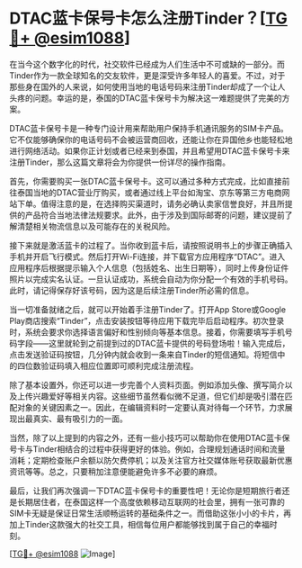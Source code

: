 # DTAC蓝卡保号卡怎么注册Tinder？[[TG💪+ @esim1088](https://t.me/s/esim1088)]

在当今这个数字化的时代，社交软件已经成为人们生活中不可或缺的一部分。而Tinder作为一款全球知名的交友软件，更是深受许多年轻人的喜爱。不过，对于那些身在国外的人来说，如何使用当地的电话号码来注册Tinder却成了一个让人头疼的问题。幸运的是，泰国的DTAC蓝卡保号卡为解决这一难题提供了完美的方案。

DTAC蓝卡保号卡是一种专门设计用来帮助用户保持手机通讯服务的SIM卡产品。它不仅能够确保你的电话号码不会被运营商回收，还能让你在异国他乡也能轻松地进行网络活动。如果你正计划或者已经来到泰国，并且希望用DTAC蓝卡保号卡来注册Tinder，那么这篇文章将会为你提供一份详尽的操作指南。

首先，你需要购买一张DTAC蓝卡保号卡。这可以通过多种方式完成，比如直接前往泰国当地的DTAC营业厅购买，或者通过线上平台如淘宝、京东等第三方电商网站下单。值得注意的是，在选择购买渠道时，请务必确认卖家信誉良好，并且所提供的产品符合当地法律法规要求。此外，由于涉及到国际邮寄的问题，建议提前了解清楚相关物流信息以及可能存在的关税风险。

接下来就是激活蓝卡的过程了。当你收到蓝卡后，请按照说明书上的步骤正确插入手机并开启飞行模式。然后打开Wi-Fi连接，并下载官方应用程序“DTAC”。进入应用程序后根据提示输入个人信息（包括姓名、出生日期等），同时上传身份证件照片以完成实名认证。一旦认证成功，系统会自动为你分配一个有效的手机号码。此时，请记得保存好该号码，因为这是后续注册Tinder所必需的信息。

当一切准备就绪之后，就可以开始着手注册Tinder了。打开App Store或Google Play商店搜索“Tinder”，点击安装按钮等待应用下载完毕后启动程序。初次登录时，系统会要求你选择语言偏好和性别倾向等基本信息。接着，你需要填写手机号码字段——这里就轮到之前提到过的DTAC蓝卡提供的号码登场啦！输入完成后，点击发送验证码按钮，几分钟内就会收到一条来自Tinder的短信通知。将短信中的四位数验证码填入相应位置即可顺利完成注册流程。

除了基本设置外，你还可以进一步完善个人资料页面。例如添加头像、撰写简介以及上传兴趣爱好等相关内容。这些细节虽然看似微不足道，但它们却是吸引潜在匹配对象的关键因素之一。因此，在编辑资料时一定要认真对待每一个环节，力求展现出最真实、最有吸引力的一面。

当然，除了以上提到的内容之外，还有一些小技巧可以帮助你在使用DTAC蓝卡保号卡与Tinder相结合的过程中获得更好的体验。例如，合理规划通话时间和流量消耗；定期检查账户余额以防欠费停机；以及关注官方社交媒体账号获取最新优惠资讯等等。总之，只要稍加注意便能避免许多不必要的麻烦。

最后，让我们再次强调一下DTAC蓝卡保号卡的重要性吧！无论你是短期旅行者还是长期居住者，在泰国这样一个高度依赖移动互联网的社会里，拥有一张可靠的SIM卡无疑是保证日常生活顺畅运转的基础条件之一。而借助这张小小的卡片，再加上Tinder这款强大的社交工具，相信每位用户都能够找到属于自己的幸福时刻。

[[TG💪+ @esim1088](https://t.me/s/esim1088) ![Image](https://i.postimg.cc/4NQfJmqS/Snipaste-2025-05-13-00-14-12.png)]